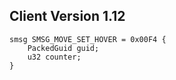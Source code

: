 ## Client Version 1.12

```rust,ignore
smsg SMSG_MOVE_SET_HOVER = 0x00F4 {
    PackedGuid guid;    
    u32 counter;    
}

```
